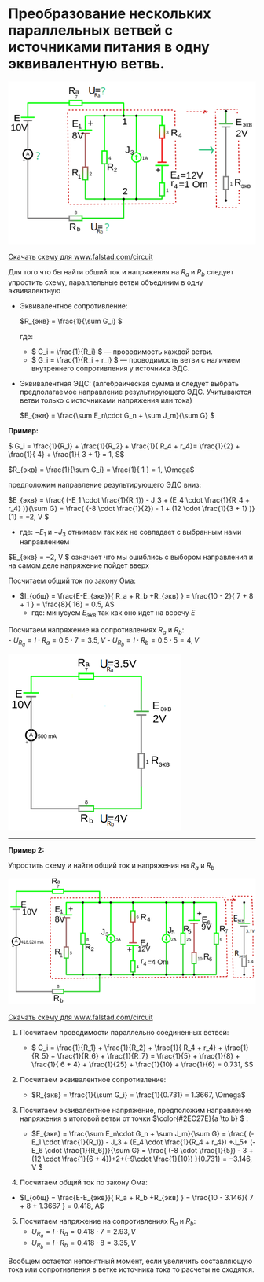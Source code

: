 # Преобразование нескольких параллельных ветвей с источниками питания в одну эквивалентную ветвь.

![упрощение схемы.](../img/68.png "упрощение схемы.")

<a href="/theories_of_electrical_circuits/falstad/circuitjs-16.txt" download="circuitjs-16.txt">Скачать схему для www.falstad.com/circuit</a>

Для того что бы найти обший ток и напряжения на $R_a$ и $R_b$ следует упростить схему, параллельные ветви объединим в одну эквивалентную


- Эквивалентное сопротивление:

    $R_{экв} = \frac{1}{\sum G_i} $

    где:
    - $ G_i = \frac{1}{R_i} $ — проводимость каждой ветви. 
    - $ G_i = \frac{1}{R_i + r_i} $ — проводимость ветви c наличием внутреннего сопротивления у источника ЭДС.  

- Эквивалентная ЭДС: (алгебраическая сумма и следует выбрать предполагаемое направление результирующего ЭДС. Учитываются ветви только с источниками напряжения или тока)

    $E_{экв} = \frac{\sum E_n\cdot G_n + \sum J_m}{\sum G} $

**Пример:**

$ G_i = \frac{1}{R_1} + \frac{1}{R_2} + \frac{1}{ R_4 + r_4}= \frac{1}{2} + \frac{1}{ 4} + \frac{1}{ 3 + 1} = 1, S$

$R_{экв} = \frac{1}{\sum G_i} = \frac{1}{ 1 } =  1, \Omega$

предположим направление результирующего ЭДС вниз:

 $E_{экв} = \frac{ (-E_1 \cdot \frac{1}{R_1}) - J_3 + (E_4 \cdot \frac{1}{R_4 + r_4} )}{\sum G} = \frac{ (-8 \cdot \frac{1}{2}) - 1 + (12 \cdot \frac{1}{3 + 1} )}{1} = −2, V $

 - где:
    $-E_1$ и $-J_3$ отнимаем так как не совпадает с выбранным нами направлением

$E_{экв} = −2, V $ означает что мы ошиблись с выбором направления и на самом деле напряжение пойдет вверх

Посчитаем общий ток по закону Ома:
  - $I_{общ} = \frac{E-E_{экв}}{ R_a + R_b +R_{экв} } = \frac{10 - 2}{ 7 + 8 + 1 } = \frac{8}{ 16} = 0.5, A$
    - где: минусуем $E_{экв}$ так как оно идет на всречу $E$
      
Посчитаем напряжение на сопротивлениях $R_a$ и $R_b$:<br>
    - $U_{R_a} = I\cdot R_a = 0.5 \cdot 7 = 3.5, V$
    - $U_{R_b} = I\cdot R_b = 0.5 \cdot 5 = 4, V$


![упрощение схемы.](../img/69.png "упрощение схемы.")

---

**Пример 2:**

Упростить схему и найти общий ток и напряжения на $R_a$ и $R_b$

![упрощение схемы.](../img/70.png "упрощение схемы.")

<a href="/theories_of_electrical_circuits/falstad/circuitjs-16.2.txt" download="circuitjs-16.2.txt">Скачать схему для www.falstad.com/circuit</a>

1. Посчитаем проводимости параллельно соединенных ветвей:
     - $ G_i = \frac{1}{R_1} + \frac{1}{R_2} + \frac{1}{ R_4 + r_4} + \frac{1}{R_5} + \frac{1}{R_6} + \frac{1}{R_7} = \frac{1}{5} + \frac{1}{8} + \frac{1}{ 6 + 4} + \frac{1}{25} + \frac{1}{10} + \frac{1}{6} = 0.731, S$
2. Посчитаем эквивалентное сопротивление: 
    - $R_{экв} = \frac{1}{\sum G_i} = \frac{1}{0.731} = 1.3667, \Omega$

3. Посчитаем эквивалентное напряжение, предположим направление напряжения в итоговой ветви от точки $\color{#2EC27E}{a \to b}  $ :
    -  $E_{экв} = \frac{\sum E_n\cdot G_n + \sum J_m}{\sum G} =  \frac{ (-E_1 \cdot \frac{1}{R_1}) - J_3 + (E_4 \cdot \frac{1}{R_4 + r_4}) +J_5+ (- E_6 \cdot \frac{1}{R_6})}{\sum G} = \frac{ (-8 \cdot \frac{1}{5}) - 3 + (12 \cdot \frac{1}{6 + 4})+2+(-9\cdot \frac{1}{10})     }{0.731} = −3.146, V $ 
4. Посчитаем общий ток по закону Ома:
  - $I_{общ} = \frac{E-E_{экв}}{ R_a + R_b +R_{экв} } = \frac{10 - 3.146}{ 7 + 8 + 1.3667 } = 0.418, A$  

5. Посчитаем напряжение на сопротивлениях $R_a$ и $R_b$:
    - $U_{R_a} = I\cdot R_a = 0.418 \cdot 7 = 2.93, V$
    - $U_{R_b} = I\cdot R_b = 0.418 \cdot 8 = 3.35, V$  

Вообщем остается непонятный момент, если увеличить составляющую тока или сопротивления в ветке источника тока то расчеты не сходятся.    